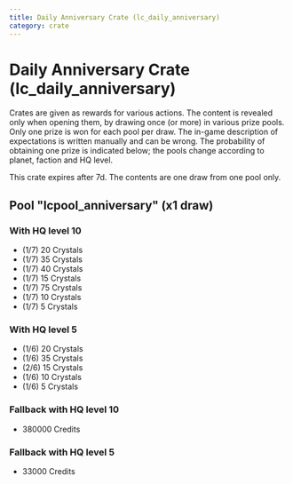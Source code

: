```yaml
---
title: Daily Anniversary Crate (lc_daily_anniversary)
category: crate
---
```


# Daily Anniversary Crate (lc_daily_anniversary)

Crates are given as rewards for various actions. The content is revealed only when opening them, by drawing once (or more) in various prize pools. Only one prize is won for each pool per draw. The in-game description of expectations is written manually and can be wrong. The probability of obtaining one prize is indicated below; the pools change according to planet, faction and HQ level.

This crate expires after 7d. The contents are one draw from one pool only.

## Pool "lcpool_anniversary" (x1 draw)

### With HQ level 10

  * (1/7) 20 Crystals
  * (1/7) 35 Crystals
  * (1/7) 40 Crystals
  * (1/7) 15 Crystals
  * (1/7) 75 Crystals
  * (1/7) 10 Crystals
  * (1/7) 5 Crystals

### With HQ level 5

  * (1/6) 20 Crystals
  * (1/6) 35 Crystals
  * (2/6) 15 Crystals
  * (1/6) 10 Crystals
  * (1/6) 5 Crystals

### Fallback with HQ level 10

  * 380000 Credits

### Fallback with HQ level 5

  * 33000 Credits